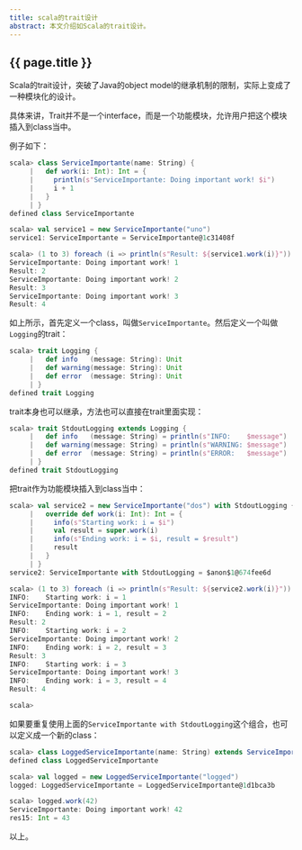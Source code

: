 ```yaml
---
title: scala的trait设计
abstract: 本文介绍如Scala的trait设计。
---
```


## {{ page.title }}

Scala的trait设计，突破了Java的object model的继承机制的限制，实际上变成了一种模块化的设计。

具体来讲，Trait并不是一个interface，而是一个功能模块，允许用户把这个模块插入到class当中。

例子如下：

```scala
scala> class ServiceImportante(name: String) {
     |   def work(i: Int): Int = {
     |     println(s"ServiceImportante: Doing important work! $i")
     |     i + 1
     |   }
     | }
defined class ServiceImportante
```

```scala
scala> val service1 = new ServiceImportante("uno")
service1: ServiceImportante = ServiceImportante@1c31408f
```

```scala
scala> (1 to 3) foreach (i => println(s"Result: ${service1.work(i)}"))
ServiceImportante: Doing important work! 1
Result: 2
ServiceImportante: Doing important work! 2
Result: 3
ServiceImportante: Doing important work! 3
Result: 4
```

如上所示，首先定义一个class，叫做`ServiceImportante`。然后定义一个叫做`Logging`的trait：

```scala
scala> trait Logging {
     |   def info   (message: String): Unit
     |   def warning(message: String): Unit
     |   def error  (message: String): Unit
     | }
defined trait Logging
```

trait本身也可以继承，方法也可以直接在trait里面实现：

```scala
scala> trait StdoutLogging extends Logging {
     |   def info   (message: String) = println(s"INFO:    $message")
     |   def warning(message: String) = println(s"WARNING: $message")
     |   def error  (message: String) = println(s"ERROR:   $message")
     | }
defined trait StdoutLogging
```

把trait作为功能模块插入到class当中：

```scala
scala> val service2 = new ServiceImportante("dos") with StdoutLogging {
     |   override def work(i: Int): Int = {
     |     info(s"Starting work: i = $i")
     |     val result = super.work(i)
     |     info(s"Ending work: i = $i, result = $result")
     |     result
     |   }
     | }
service2: ServiceImportante with StdoutLogging = $anon$1@674fee6d
```

```scala
scala> (1 to 3) foreach (i => println(s"Result: ${service2.work(i)}"))
INFO:    Starting work: i = 1
ServiceImportante: Doing important work! 1
INFO:    Ending work: i = 1, result = 2
Result: 2
INFO:    Starting work: i = 2
ServiceImportante: Doing important work! 2
INFO:    Ending work: i = 2, result = 3
Result: 3
INFO:    Starting work: i = 3
ServiceImportante: Doing important work! 3
INFO:    Ending work: i = 3, result = 4
Result: 4

scala>
```

如果要重复使用上面的`ServiceImportante with StdoutLogging`这个组合，也可以定义成一个新的class：

```scala
scala> class LoggedServiceImportante(name: String) extends ServiceImportante(name) with StdoutLogging
defined class LoggedServiceImportante

scala> val logged = new LoggedServiceImportante("logged")
logged: LoggedServiceImportante = LoggedServiceImportante@1d1bca3b

scala> logged.work(42)
ServiceImportante: Doing important work! 42
res15: Int = 43
````

以上。
